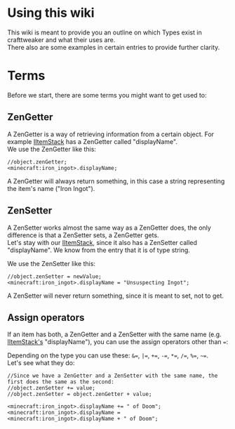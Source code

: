 # Using this wiki

This wiki is meant to provide you an outline on which Types exist in crafttweaker and what their uses are.  
There also are some examples in certain entries to provide further clarity.

# Terms

Before we start, there are some terms you might want to get used to:

## ZenGetter

A ZenGetter is a way of retrieving information from a certain object. For example [IItemStack](/Vanilla/Items/IItemStack/) has a ZenGetter called "displayName".  
We use the ZenGetter like this:

```zenscript
//object.zenGetter;
<minecraft:iron_ingot>.displayName;
```

A ZenGetter will always return something, in this case a string representing the item's name ("Iron Ingot").

## ZenSetter

A ZenSetter works almost the same way as a ZenGetter does, the only difference is that a ZenSetter sets, a ZenGetter gets.  
Let's stay with our [IItemStack](/Vanilla/Items/IItemStack/), since it also has a ZenSetter called "displayName". We know from the entry that it is of type string.

We use the ZenSetter like this:

```zenscript
//object.zenSetter = newValue;
<minecraft:iron_ingot>.displayName = "Unsuspecting Ingot";
```

A ZenSetter will never return something, since it is meant to set, not to get.

## Assign operators

If an item has both, a ZenGetter and a ZenSetter with the same name (e.g. [IItemStack's](/Vanilla/Items/IItemStack/) "displayName"), you can use the assign operators other than `=`:

Depending on the type you can use these: `&=`, `|=`, `+=`, `-=`, `*=`, `/=`, `%=`, `~=`.  
Let's see what they do:

```zenscript
//Since we have a ZenGetter and a ZenSetter with the same name, the first does the same as the second:
//object.zenSetter += value;
//object.zenSetter = object.zenGetter + value;

<minecraft:iron_ingot>.displayName += " of Doom";
<minecraft:iron_ingot>.displayName = <minecraft:iron_ingot>.displayName + " of Doom";
```